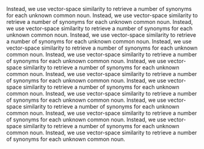 Instead, we use vector-space similarity to retrieve a number of synonyms for each unknown common noun.
Instead, we use vector-space similarity to retrieve a number of synonyms for each unknown common noun.
Instead, we use vector-space similarity to retrieve a number of synonyms for each unknown common noun.
Instead, we use vector-space similarity to retrieve a number of synonyms for each unknown common noun.
Instead, we use vector-space similarity to retrieve a number of synonyms for each unknown common noun.
Instead, we use vector-space similarity to retrieve a number of synonyms for each unknown common noun.
Instead, we use vector-space similarity to retrieve a number of synonyms for each unknown common noun.
Instead, we use vector-space similarity to retrieve a number of synonyms for each unknown common noun.
Instead, we use vector-space similarity to retrieve a number of synonyms for each unknown common noun.
Instead, we use vector-space similarity to retrieve a number of synonyms for each unknown common noun.
Instead, we use vector-space similarity to retrieve a number of synonyms for each unknown common noun.
Instead, we use vector-space similarity to retrieve a number of synonyms for each unknown common noun.
Instead, we use vector-space similarity to retrieve a number of synonyms for each unknown common noun.
Instead, we use vector-space similarity to retrieve a number of synonyms for each unknown common noun.